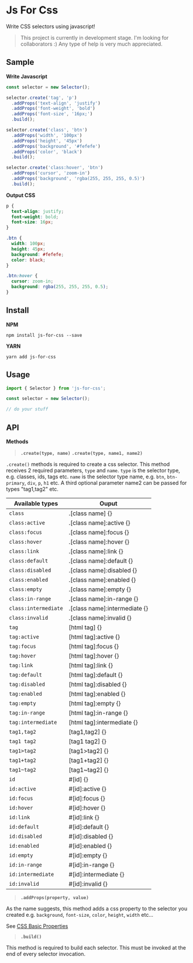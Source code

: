 # Js For Css

Write CSS selectors using javascript!

> This project is currently in development stage. I'm looking for collaborators :) Any type of help is very much appreciated. 

## Sample

**Write Javascript**

```javascript
const selector = new Selector();

selector.create('tag', 'p')
  .addProps('text-align', 'justify')
  .addProps('font-weight', 'bold')
  .addProps('font-size', '16px;')
  .build();

selector.create('class', 'btn')
  .addProps('width', '100px')
  .addProps('height', '45px')
  .addProps('background', '#fefefe')
  .addProps('color', 'black')
  .build();

selector.create('class:hover', 'btn')
  .addProps('cursor', 'zoom-in')
  .addProps('background', 'rgba(255, 255, 255, 0.5)')
  .build();

```

**Output CSS**

```css
p {
  text-align: justify;
  font-weight: bold;
  font-size: 16px;
}

.btn {
  width: 100px;
  height: 45px;
  background: #fefefe;
  color: black;
}

.btn:hover {
  cursor: zoom-in;
  background: rgba(255, 255, 255, 0.5);
}
```

## Install 

**NPM**

```
npm install js-for-css --save
```

**YARN**

```
yarn add js-for-css
```

## Usage

```javascript
import { Selector } from 'js-for-css';

const selector = new Selector();

// do your stuff

```

## API

**Methods**

> **`.create(type, name)`**
> **`.create(type, name1, name2)`**

`.create()` methods is required to create a css selector. This method receives 2 required parameters, `type` and `name`. `type` is the selector type, e.g. classes, ids, tags etc. `name` is the selector type name, e.g. `btn`, `btn-primary`, `div`, `p`, `h1` etc. A third optional parameter name2 can be passed for types "tag1,tag2" etc.

| **Available types** | **Ouput** |
| ------------------- | --------- | 
| `class` | .[class name] {} |
| `class:active` | .[class name]:active {} |
| `class:focus` | .[class name]:focus {} |
| `class:hover` | .[class name]:hover {} |
| `class:link` | .[class name]:link {} |
| `class:default` | .[class name]:default {} |
| `class:disabled` | .[class name]:disabled {} |
| `class:enabled` | .[class name]:enabled {} |
| `class:empty` | .[class name]:empty {} |
| `class:in-range` | .[class name]:in-range {} |
| `class:intermediate` | .[class name]:intermediate {} |
| `class:invalid` | .[class name]:invalid {} |
| `tag` | [html tag] {} |
| `tag:active` | [html tag]:active {} |
| `tag:focus` | [html tag]:focus {} |
| `tag:hover` | [html tag]:hover {} |
| `tag:link` | [html tag]:link {} |
| `tag:default` | [html tag]:default {} |
| `tag:disabled` | [html tag]:disabled {} |
| `tag:enabled` | [html tag]:enabled {} |
| `tag:empty` | [html tag]:empty {} |
| `tag:in-range` | [html tag]:in-range {} |
| `tag:intermediate` | [html tag]:intermediate {} |
| `tag1,tag2` | [tag1,tag2] {} |
| `tag1 tag2` | [tag1 tag2] {} |
| `tag1>tag2` | [tag1>tag2] {} |
| `tag1+tag2` | [tag1+tag2] {} |
| `tag1~tag2` | [tag1~tag2] {} |
| `id` | #[id] {} |
| `id:active` | #[id]:active {} |
| `id:focus` | #[id]:focus {} |
| `id:hover` | #[id]:hover {} |
| `id:link` | #[id]:link {} |
| `id:default` | #[id]:default {} |
| `id:disabled` | #[id]:disabled {} |
| `id:enabled` | #[id]:enabled {} |
| `id:empty` | #[id]:empty {} |
| `id:in-range` | #[id]:in-range {} |
| `id:intermediate` | #[id]:intermediate {} |
| `id:invalid` | #[id]:invalid {} |



> **`.addProps(property, value)`**

As the name suggests, this method adds a css property to the selector you created e.g. `background`, `font-size`, `color`, `height`, `width` etc...

See [CSS Basic Properties](http://web.simmons.edu/~grabiner/comm244/weekthree/css-basic-properties.html)

> **`.build()`**

This method is required to build each selector. This must be invoked at the end of every selector invocation.
